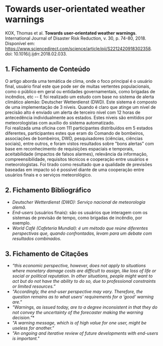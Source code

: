 #  Towards user-orientated weather warnings

KOX, Thomas et al. **Towards user-orientated weather warnings**. International Journal of Disaster Risk Reduction, v. 30, p. 74-80, 2018. Disponível em: https://www.sciencedirect.com/science/article/pii/S2212420918302358. doi: 10.1016/j.ijdrr.2018.02.033.

## 1. Fichamento de Conteúdo

O artigo aborda uma temática de clima, onde o foco principal é o usuário final, usuário final este que pode ser de muitas vertentes populacionais, como o público em geral ou entidades governamentais, como brigadas de incêndios, etc -- E foi realizado um estudo com base no sistema de alerta climático alemão: Deutscher Wetterdienst (DWD). Este sistema é composto de uma implementação de 3 níveis. Quando é claro que atinge um nível de precisão alto é enviado um alerta de terceiro nível com 12 horas de antecedência individualmente aos estados. Estes níveis são emitidos por meteorologistas com auxílio do sistema automatizado.  
Foi realizada uma oficina com 111 participantes distribuídos em 5 estados diferentes, participantes estes que eram do Comando de bombeiros, associações de bombeiros, DWD, pesquisadores (ciências, ciências sociais), entre outros, e foram vistos resultados sobre "bons alertas" com base em reconhecimento de requisições espaciais e temporais, aceitabilidade (impactos de falsos alarmes), relevância da informação, compreensibilidade, requisitos técnicos e cooperação entre usuários e meteorologistas. Foi tirado como resultado que a qualidade de previsões baseadas em impacto só é possível diante de uma cooperação entre usuários finais e o serviços meteorológico.

## 2. Fichamento Bibliográfico 

* _Deutscher Wetterdienst (DWD): Serviço nacional de meteorologia alemã._
* _End-users_ (usuários finais): são os usuários que interagem com os sistemas de previsão de tempo, como brigadas de incêndio, por exemplo.
* _World Café (Cafeteria Mundial): é um método que reúne diferentes perspectivas que, quando confrontadas, levam para um debate com resultados combinados._

## 3. Fichamento de Citações 

* _“this economic perspective, however, does not apply to situations where monetary damage costs are difficult to assign, like loss of life or social or political reputation. In other situations, people might want to act but do not have the ability to do so, due to professional constraints or limited resources.”_
* _"Accordingly, the end-user perspective may vary. Therefore, the question remains as to what users’ requirements for a ‘good’ warning are."_  
* _"Warnings, as issued today, are to a degree inconsistent in that they do not convey the uncertainty of the forecaster making the warning decision."_*
* _"A warning message, which is of high value for one user, might be useless for another."_
* _"An ongoing and iterative review of future developments with end-users is important."_
